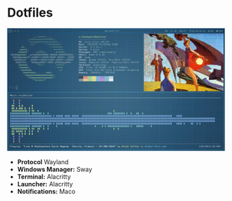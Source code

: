 # Dotfiles
![Desktop screenshot](https://github.com/emptyseth/dotfiles/blob/master/.screenshots/screen_1.jpg)

- **Protocol** Wayland
- **Windows Manager:** Sway
- **Terminal:** Alacritty
- **Launcher:** Alacritty
- **Notifications:** Maco

